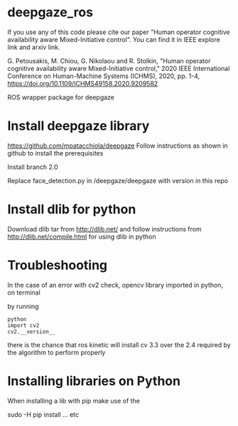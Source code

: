 # deepgaze_ros
If you use any of this code please cite our paper "Human operator cognitive availability aware Mixed-Initiative control". You can find it in IEEE explore link and arxiv link.

G. Petousakis, M. Chiou, G. Nikolaou and R. Stolkin, "Human operator cognitive availability aware Mixed-Initiative control," 2020 IEEE International Conference on Human-Machine Systems (ICHMS), 2020, pp. 1-4, https://doi.org/10.1109/ICHMS49158.2020.9209582


ROS wrapper package for deepgaze 

# Install deepgaze library 

https://github.com/mpatacchiola/deepgaze
Follow instructions as shown in github to install the prerequisites 

Install branch 2.0 

Replace face_detection.py in /deepgaze/deepgaze with version in this repo 

# Install dlib for python
Download dlib tar from http://dlib.net/ and 
follow instructions from http://dlib.net/compile.html for using dlib in python

# Troubleshooting

In the case of an error with cv2 check, opencv library imported in python, on terminal 

by running

```shell
python
import cv2
cv2.__version__
```

there is the chance that ros kinetic will install cv 3.3 over the 2.4 required by the algorithm to perform properly 

# Installing libraries on Python

When installing a lib with pip make use of the 

sudo -H pip install ... etc

